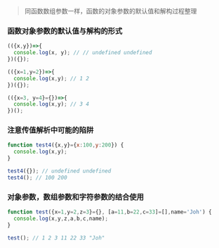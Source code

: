 > 同函数数组参数一样，函数的对象参数的默认值和解构过程整理

### 函数对象参数的默认值与解构的形式


```javascript
(({x,y})=>{
  console.log(x, y); // // undefined undefined
})({});

(({x=1,y=2})=>{
  console.log(x,y); // 1 2
})({});

(({x=3, y=4}={})=>{
  console.log(x,y); // 3 4
})();
```

### 注意传值解析中可能的陷阱

```javascript
function test4({x,y}={x:100,y:200}) {
  console.log(x,y);
}

test4({}); // undefined undefined
test4(); // 100 200
```

### 对象参数，数组参数和字符参数的结合使用

```javascript
function test({x=1,y=2,z=3}={}, [a=11,b=22,c=33]=[],name='Joh') {
  console.log(x,y,z,a,b,c,name);
}

test(); // 1 2 3 11 22 33 "Joh"
```